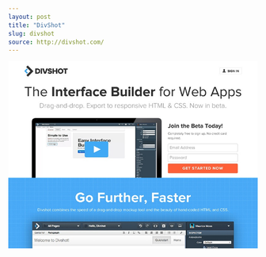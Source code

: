 ```yaml
---
layout: post
title: "DivShot"
slug: divshot
source: http://divshot.com/
---
```


<img src="/assets/img/screenshots/divshot.jpg">

